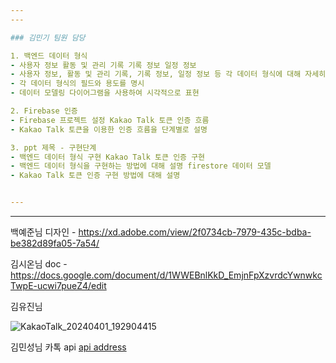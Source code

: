 ```yaml
---
---

### 김민기 팀원 담당

1. 백엔드 데이터 형식
- 사용자 정보 활동 및 관리 기록 기록 정보 일정 정보
- 사용자 정보, 활동 및 관리 기록, 기록 정보, 일정 정보 등 각 데이터 형식에 대해 자세히 설명
- 각 데이터 형식의 필드와 용도를 명시
- 데이터 모델링 다이어그램을 사용하여 시각적으로 표현

2. Firebase 인증
- Firebase 프로젝트 설정 Kakao Talk 토큰 인증 흐름
- Kakao Talk 토큰을 이용한 인증 흐름을 단계별로 설명

3. ppt 제목 - 구현단계
- 백엔드 데이터 형식 구현 Kakao Talk 토큰 인증 구현
- 백엔드 데이터 형식을 구현하는 방법에 대해 설명 firestore 데이터 모델
- Kakao Talk 토큰 인증 구현 방법에 대해 설명


---
```

---


백예준님 디자인 - https://xd.adobe.com/view/2f0734cb-7979-435c-bdba-be382d89fa05-7a54/

김시온님 doc - https://docs.google.com/document/d/1WWEBnlKkD_EmjnFpXzvrdcYwnwkcTwpE-ucwi7pueZ4/edit

김유진님 

![KakaoTalk_20240401_192904415](https://github.com/mimgggg4444/jp0329/assets/66135779/ce4c776f-788b-4ed1-a0a3-7b92abfe0c8a)


김민성님 카톡 api
[api address](https://github.com/alscks6521/flutter-login-kakao)
